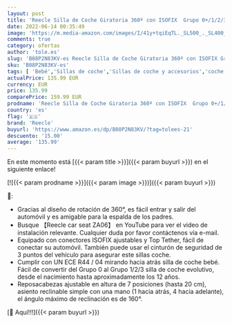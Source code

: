 ```yaml
---
layout: post
title: 'Reecle Silla de Coche Giratoria 360º con ISOFIX  Grupo 0+/1/2/3  0~36kg   Aprox. 0-12 años  Negro '
date: 2022-06-14 00:35:49
image: 'https://m.media-amazon.com/images/I/41y+tqiEqTL._SL500_._SL400_.jpg'
comments: true
category: ofertas
author: 'tole.es'
slug: 'B08P2N83KV-es Reecle Silla de Coche Giratoria 360º con ISOFIX Grupo...'
sku: 'B08P2N83KV-es'
tags: [ 'Bebé','Sillas de coche','Sillas de coche y accesorios','coche','de','isofix','reecle','silla','🇪🇸', ]
actualPrice: 135.99 EUR
currency: EUR
price: 135.99
comparePrice: 159.99 EUR
prodname: 'Reecle Silla de Coche Giratoria 360º con ISOFIX  Grupo 0+/1/2/3  0~36kg   Aprox. 0-12 años  Negro '
country: 'es'
flag: '🇪🇸'
brand: 'Reecle'
buyurl: 'https://www.amazon.es/dp/B08P2N83KV/?tag=tolees-21'
descuento: '15.00'
average: '135.99'
---
```


En este momento está [{{< param title >}}]({{< param buyurl >}}) en el siguiente enlace!

[![{{< param prodname >}}]({{< param image >}})]({{< param buyurl >}})

🔎:

- Gracias al diseño de rotación de 360°, es fácil entrar y salir del automóvil y es amigable para la espalda de los padres.
- Busque 【Reecle car seat ZA06】 en YouTube para ver el video de instalación relevante. Cualquier duda por favor contáctenos vía e-mail.
- Equipado con conectores ISOFIX ajustables y Top Tether, fácil de conectar su automóvil. También puede usar el cinturón de seguridad de 3 puntos del vehículo para asegurar este sillas coche.
- Cumplir con UN ECE R44 / 04 mirando hacia atrás silla de coche bebé. Fácil de convertir del Grupo 0 al Grupo 1/2/3 silla de coche evolutivo, desde el nacimiento hasta aproximadamente los 12 años.
- Reposacabezas ajustable en altura de 7 posiciones (hasta 20 cm), asiento reclinable simple con una mano (1 hacia atrás, 4 hacia adelante), el ángulo máximo de reclinación es de 160°.

[🛒 Aquí!!!]({{< param buyurl >}})
